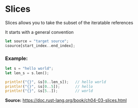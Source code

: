 # Slices

Slices allows you to take the subset of the iteratable references

It starts with a general convention

```rust
let source = "target source";
&source[start_index..end_index];
```

### Example:

```rust
let s = "hello world";
let len_s = s.len();

println!("{}", &s[0..len_s]);   // hello world
println!("{}", &s[0..5]);       // hello
println!("{}", &s[5..]);        // world

```

**Source:** https://doc.rust-lang.org/book/ch04-03-slices.html